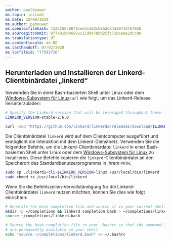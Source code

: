 ```yaml
---
author: paulbouwer
ms.topic: include
ms.date: 10/09/2019
ms.author: pabouwer
ms.openlocfilehash: 7a22256c88f9cee3ce62c68a2de4a5974d76f026
ms.sourcegitcommit: 877491bd46921c11dd478bd25fc718ceee2dcc08
ms.translationtype: HT
ms.contentlocale: de-DE
ms.lasthandoff: 07/02/2020
ms.locfileid: "77593716"
---
```

## <a name="download-and-install-the-linkerd-linkerd-client-binary"></a>Herunterladen und Installieren der Linkerd-Clientbinärdatei „linkerd“

Verwenden Sie in einer Bash-basierten Shell unter Linux oder dem [Windows-Subsystem für Linux][install-wsl]`curl` wie folgt, um das Linkerd-Release herunterzuladen:

```bash
# Specify the Linkerd version that will be leveraged throughout these instructions
LINKERD_VERSION=stable-2.6.0

curl -sLO "https://github.com/linkerd/linkerd2/releases/download/$LINKERD_VERSION/linkerd2-cli-$LINKERD_VERSION-linux"
```

Die Clientbinärdatei `linkerd` wird auf dem Clientcomputer ausgeführt und ermöglicht die Interaktion mit dem Linkerd-Dienstnetz. Verwenden Sie die folgenden Befehle, um die Linkerd-Clientbinärdatei `linkerd` in einer Bash-basierten Shell unter Linux oder dem [Windows-Subsystem für Linux][install-wsl] zu installieren. Diese Befehle kopieren die `linkerd`-Clientbinärdatei an den Speicherort des Standardbenutzerprogramms in Ihrem `PATH`.

```bash
sudo cp ./linkerd2-cli-$LINKERD_VERSION-linux /usr/local/bin/linkerd
sudo chmod +x /usr/local/bin/linkerd
```

Wenn Sie die Befehlszeilen-Vervollständigung für die Linkerd-Clientbinärdatei `linkerd` nutzen möchten, können Sie dies wie folgt einrichten:

```bash
# Generate the bash completion file and source it in your current shell
mkdir -p ~/completions && linkerd completion bash > ~/completions/linkerd.bash
source ~/completions/linkerd.bash

# Source the bash completion file in your .bashrc so that the command-line completions
# are permanently available in your shell
echo "source ~/completions/linkerd.bash" >> ~/.bashrc
```

<!-- LINKS - external -->
[install-wsl]: https://docs.microsoft.com/windows/wsl/install-win10